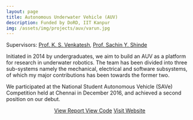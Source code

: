```yaml
---
layout: page
title: Autonomous Underwater Vehicle (AUV)
description: Funded by DoRD, IIT Kanpur
img: /assets/img/projects/auv/varun.jpg
---
```


Supervisors: [Prof. K. S. Venkatesh](http://home.iitk.ac.in/~venkats/), [Prof. Sachin Y. Shinde](http://www.iitk.ac.in/new/sachin-y-shinde)


Initiated in 2014 by undergraduates, we aim to build an AUV as a platform for research in underwater robotics. The team has been divided into three sub-systems namely the mechanical, electrical and software subsystems, of which my major contributions has been towards the former two.

We participated at the National Student Autonomous Vehicle (SAVe) Competition held at Chennai in December 2016, and achieved a second position on our debut.

<p align="center">
    <a class="button" href="/assets/documents/AUV-IITK Report.pdf" target="_blank">View Report </a>
    <a class="button" href="https://github.com/auv-iitk/" target="_blank">View Code</a>
    <a class="button" href="http://auviitk.com/" target="_blank">Visit Website </a>
</p>

<br/>

<div class="img_row">
    <img class="col one" src="{{ site.baseurl }}/assets/img/projects/auv/front_cc.jpg" alt="" title="Front Camera Casing"/>
    <img class="col one" src="{{ site.baseurl }}/assets/img/projects/auv/hull_internal.jpg" alt="" title="Hull Internal of Varun"/>
    <img class="col one" src="{{ site.baseurl }}/assets/img/projects/auv/save2017.jpg" alt="" title="NIOT-SAVe 2017"/>
</div>
